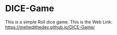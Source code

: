 # DICE-Game
This is a simple Roll dice game. 
This is the Web Link: 
https://mehedithedev.github.io/DICE-Game/
